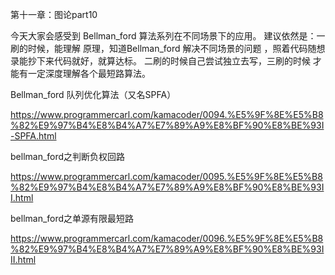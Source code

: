 第十一章：图论part10 


今天大家会感受到 Bellman_ford 算法系列在不同场景下的应用。 
建议依然是：一刷的时候，能理解 原理，知道Bellman_ford 解决不同场景的问题 ，照着代码随想录能抄下来代码就好，就算达标。 
二刷的时候自己尝试独立去写，三刷的时候 才能有一定深度理解各个最短路算法。

Bellman_ford 队列优化算法（又名SPFA）

https://www.programmercarl.com/kamacoder/0094.%E5%9F%8E%E5%B8%82%E9%97%B4%E8%B4%A7%E7%89%A9%E8%BF%90%E8%BE%93I-SPFA.html

bellman_ford之判断负权回路

https://www.programmercarl.com/kamacoder/0095.%E5%9F%8E%E5%B8%82%E9%97%B4%E8%B4%A7%E7%89%A9%E8%BF%90%E8%BE%93II.html


bellman_ford之单源有限最短路

https://www.programmercarl.com/kamacoder/0096.%E5%9F%8E%E5%B8%82%E9%97%B4%E8%B4%A7%E7%89%A9%E8%BF%90%E8%BE%93III.html
